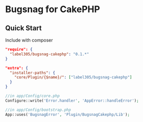 Bugsnag for CakePHP
=======


Quick Start
---------

Include with composer

```json
"require": {
  "label305/bugsnag-cakephp": "0.1.*"
}
```

```json
"extra": {
  "installer-paths": {
    "core/Plugin/{$name}/": ["label305/bugsnag-cakephp"]
  }
}
```

```php
//in app/Config/core.php
Configure::write('Error.handler', 'AppError::handleError');
```

```php
//in app/Config/bootstrap.php
App::uses('BugsnagError', 'Plugin/BugsnagCakephp/Lib');
```